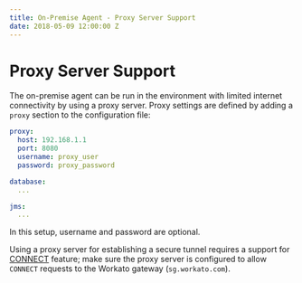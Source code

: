 ```yaml
---
title: On-Premise Agent - Proxy Server Support
date: 2018-05-09 12:00:00 Z
---
```


# Proxy Server Support
The on-premise agent can be run in the environment with limited internet connectivity by using a proxy server. Proxy settings are defined by adding a `proxy` section to the configuration file:

```YAML
proxy:
  host: 192.168.1.1
  port: 8080
  username: proxy_user
  password: proxy_password

database:
  ...

jms:
  ...
```

In this setup, username and password are optional.

Using a proxy server for establishing a secure tunnel requires a support for [CONNECT](https://en.wikipedia.org/wiki/HTTP_tunnel#HTTP_CONNECT_tunneling) feature; make sure the proxy server is configured to allow `CONNECT` requests to the Workato gateway (`sg.workato.com`).
